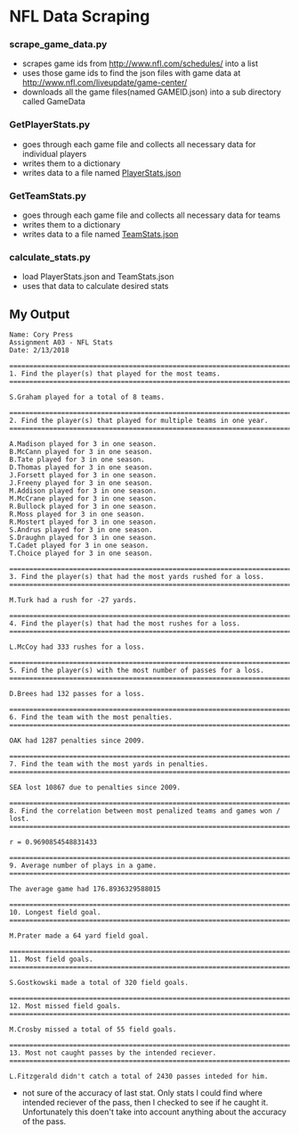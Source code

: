 # NFL Data Scraping

### scrape_game_data.py
* scrapes game ids from http://www.nfl.com/schedules/ into a list
* uses those game ids to find the json files with game data at http://www.nfl.com/liveupdate/game-center/
* downloads all the game files(named GAMEID.json) into a sub directory called GameData
### GetPlayerStats.py
* goes through each game file and collects all necessary data for individual players
* writes them to a dictionary
* writes data to a file named [PlayerStats.json](https://github.com/CoryPress/4883-SWTools-Press/blob/master/Assignments/A03/PlayerStats.json)
### GetTeamStats.py
* goes through each game file and collects all necessary data for teams
* writes them to a dictionary
* writes data to a file named [TeamStats.json](https://github.com/CoryPress/4883-SWTools-Press/blob/master/Assignments/A03/TeamStats.json)
### calculate_stats.py
* load PlayerStats.json and TeamStats.json
* uses that data to calculate desired stats


## My Output
```
Name: Cory Press
Assignment A03 - NFL Stats
Date: 2/13/2018

=============================================================================
1. Find the player(s) that played for the most teams.
=============================================================================

S.Graham played for a total of 8 teams.

=============================================================================
2. Find the player(s) that played for multiple teams in one year.
=============================================================================

A.Madison played for 3 in one season.
B.McCann played for 3 in one season.
B.Tate played for 3 in one season.
D.Thomas played for 3 in one season.
J.Forsett played for 3 in one season.
J.Freeny played for 3 in one season.
M.Addison played for 3 in one season.
M.McCrane played for 3 in one season.
R.Bullock played for 3 in one season.
R.Moss played for 3 in one season.
R.Mostert played for 3 in one season.
S.Andrus played for 3 in one season.
S.Draughn played for 3 in one season.
T.Cadet played for 3 in one season.
T.Choice played for 3 in one season.

=============================================================================
3. Find the player(s) that had the most yards rushed for a loss.
=============================================================================

M.Turk had a rush for -27 yards.

=============================================================================
4. Find the player(s) that had the most rushes for a loss.
=============================================================================

L.McCoy had 333 rushes for a loss.

=============================================================================
5. Find the player(s) with the most number of passes for a loss.
=============================================================================

D.Brees had 132 passes for a loss.

=============================================================================
6. Find the team with the most penalties.
=============================================================================

OAK had 1287 penalties since 2009.

=============================================================================
7. Find the team with the most yards in penalties.
=============================================================================

SEA lost 10867 due to penalties since 2009.

=============================================================================
8. Find the correlation between most penalized teams and games won / lost.
=============================================================================

r = 0.9690854548831433

=============================================================================
9. Average number of plays in a game.
=============================================================================

The average game had 176.8936329588015

=============================================================================
10. Longest field goal.
=============================================================================

M.Prater made a 64 yard field goal.

=============================================================================
11. Most field goals.
=============================================================================

S.Gostkowski made a total of 320 field goals.

=============================================================================
12. Most missed field goals.
=============================================================================

M.Crosby missed a total of 55 field goals.

=============================================================================
13. Most not caught passes by the intended reciever.
=============================================================================

L.Fitzgerald didn't catch a total of 2430 passes inteded for him.
```
* not sure of the accuracy of last stat. Only stats I could find where intended reciever of the pass, then I checked to see if he caught it. Unfortunately this doen't take into account anything about the accuracy of the pass.

